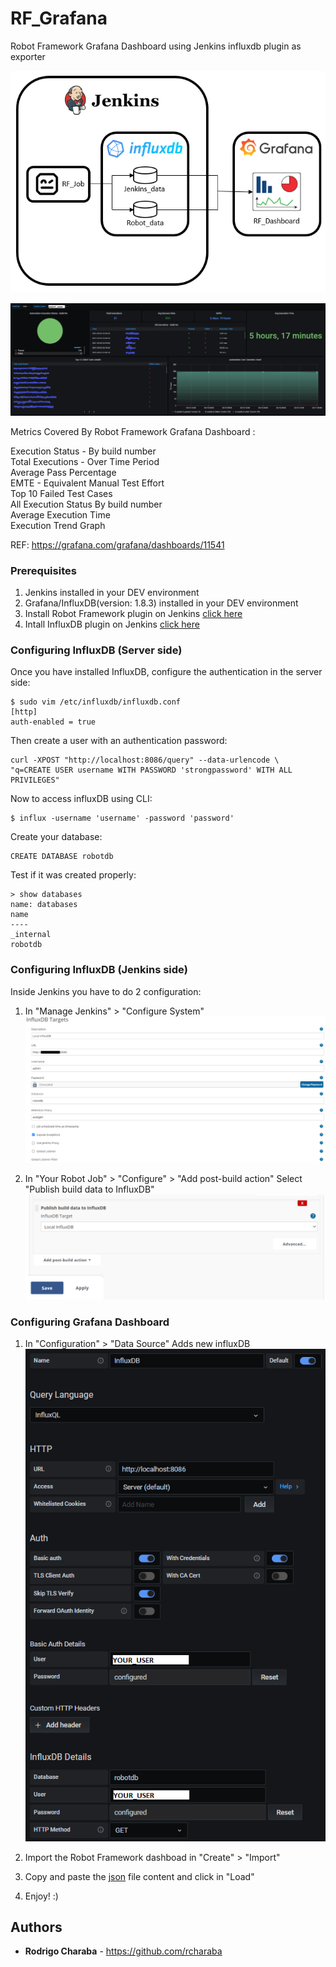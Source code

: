 # RF_Grafana
Robot Framework Grafana Dashboard using Jenkins influxdb plugin as exporter 

![alt text](https://github.com/rcharaba/RF_Grafana/blob/main/Diagram.PNG)   

![alt text](https://github.com/rcharaba/RF_Grafana/blob/main/Grafana_RF_Dashboard.PNG) 

Metrics Covered By Robot Framework Grafana Dashboard :

Execution Status - By build number    
Total Executions - Over Time Period    
Average Pass Percentage  
EMTE - Equivalent Manual Test Effort    
Top 10 Failed Test Cases    
All Execution Status By build number   
Average Execution Time    
Execution Trend Graph  

REF: https://grafana.com/grafana/dashboards/11541

### Prerequisites
1. Jenkins installed in your DEV environment
2. Grafana/InfluxDB(version: 1.8.3) installed in your DEV environment
3. Install Robot Framework plugin on Jenkins [click here](https://plugins.jenkins.io/robot/)
4. Intall InfluxDB plugin on Jenkins [click here](https://plugins.jenkins.io/influxdb/)

### Configuring InfluxDB (Server side)

Once you have installed InfluxDB, configure the authentication in the server side:
```
$ sudo vim /etc/influxdb/influxdb.conf
[http]
auth-enabled = true
```
Then create a user with an authentication password:
```
curl -XPOST "http://localhost:8086/query" --data-urlencode \
"q=CREATE USER username WITH PASSWORD 'strongpassword' WITH ALL PRIVILEGES"
```
Now to access influxDB using CLI:
```
$ influx -username 'username' -password 'password'
```
Create your database:
```
CREATE DATABASE robotdb
```
Test if it was created properly:
```
> show databases
name: databases
name
----
_internal
robotdb
```

### Configuring InfluxDB (Jenkins side)

Inside Jenkins you have to do 2 configuration:

1. In "Manage Jenkins" > "Configure System"
![alt text](https://github.com/rcharaba/RF_Grafana/blob/main/Jenkins_InfluxDB_general_config.png) 

2. In "Your Robot Job" > "Configure" > "Add post-build action" Select "Publish build data to InfluxDB"
![alt text](https://github.com/rcharaba/RF_Grafana/blob/main/Jenkins_InfluxDB_job_publish.PNG) 


### Configuring Grafana Dashboard
1. In "Configuration" > "Data Source" Adds new influxDB
![alt text](https://github.com/rcharaba/RF_Grafana/blob/main/Grafana_Influx_databse_config.PNG) 

2. Import the Robot Framework dashboad in "Create" > "Import"
3. Copy and paste the [json](https://github.com/rcharaba/RF_Grafana/blob/main/Robot_Framework_Grafana_Dashboard.json) file content and click in "Load"
4. Enjoy! :)

## Authors

* **Rodrigo Charaba** - https://github.com/rcharaba 

